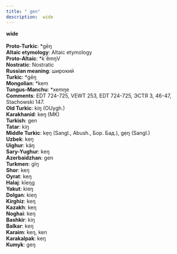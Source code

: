 ```yaml
---
title: " gen"
description:  wide
---
```

<strong> wide</strong><br><br>
<strong>Proto-Turkic</strong>:  *gēŋ<br>
<strong>Altaic etymology</strong>:  Altaic etymology<br>
<strong> Proto-Altaic</strong>:  *k`ḗmŋV<br>
<strong>Nostratic</strong>:  Nostratic<br>
<strong>Russian meaning</strong>:  широкий<br>
<strong>Turkic</strong>:  *gēŋ<br>
<strong>Mongolian</strong>:  *kem<br>
<strong>Tungus-Manchu</strong>:  *xemŋe<br>
<strong>Comments</strong>:  EDT 724-725, VEWT 253, EDT 724-725, ЭСТЯ 3, 46-47, Stachowski 147.<br>
<strong>Old Turkic</strong>:  kiŋ (OUygh.)<br>
<strong>Karakhanid</strong>:  keŋ (MK)<br>
<strong>Turkish</strong>:  gen<br>
<strong>Tatar</strong>:  kiŋ<br>
<strong>Middle Turkic</strong>:  kẹŋ (Sangl., Abush., Бор. Бад.), gẹŋ (Sangl.)<br>
<strong>Uzbek</strong>:  keŋ<br>
<strong>Uighur</strong>:  käŋ<br>
<strong>Sary-Yughur</strong>:  keŋ<br>
<strong>Azerbaidzhan</strong>:  gen<br>
<strong>Turkmen</strong>:  gīŋ<br>
<strong>Shor</strong>:  keŋ<br>
<strong>Oyrat</strong>:  keŋ<br>
<strong>Halaj</strong>:  kīeŋg<br>
<strong>Yakut</strong>:  kieŋ<br>
<strong>Dolgan</strong>:  kieŋ<br>
<strong>Kirghiz</strong>:  keŋ<br>
<strong>Kazakh</strong>:  keŋ<br>
<strong>Noghai</strong>:  keŋ<br>
<strong>Bashkir</strong>:  kiŋ<br>
<strong>Balkar</strong>:  keŋ<br>
<strong>Karaim</strong>:  keŋ, ken<br>
<strong>Karakalpak</strong>:  keŋ<br>
<strong>Kumyk</strong>:  geŋ<br>


